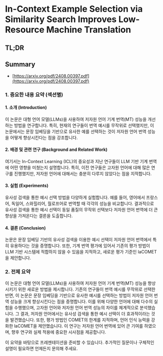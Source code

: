 # In-Context Example Selection via Similarity Search Improves Low-Resource Machine Translation
## TL;DR
## Summary
- [https://arxiv.org/pdf/2408.00397.pdf](https://arxiv.org/pdf/2408.00397.pdf)

### 1. 중요한 내용 요약 (섹션별)

#### 1. 소개 (Introduction)
이 논문은 대형 언어 모델(LLMs)을 사용하여 저자원 언어 기계 번역(MT) 성능을 개선하는 방법을 연구합니다. 특히, 현재의 연구들이 번역 예시를 무작위로 선택했지만, 이 논문에서는 문장 임베딩을 기반으로 유사한 예를 선택하는 것이 저자원 언어 번역 성능을 어떻게 향상시킨다는 점을 강조합니다.

#### 2. 배경 및 관련 연구 (Background and Related Work)
여기서는 In-Context Learning (ICL)의 중요성과 지난 연구들이 LLM 기반 기계 번역에 어떤 영향을 미쳤는지 설명합니다. 특히, 이전 연구들은 고자원 언어에 대해 많은 연구를 진행했지만, 저자원 언어에 대해서는 충분히 다루지 않았다는 점을 지적합니다.

#### 3. 실험 (Experiments)
유사성 검색을 통한 예시 선택 방법을 다양하게 실험합니다. 예를 들어, 영어에서 프랑스어, 독일어, 스와힐리어, 월로프어로 번역할 때 각각의 성능을 비교합니다. 결과적으로 유사성 검색을 통한 예시 선택이 동일 품질의 무작위 선택보다 저자원 언어 번역에 더 큰 향상을 가져온다는 결론을 도출합니다.

#### 4. 결론 (Conclusion)
논문은 문장 임베딩 기반의 유사성 검색을 이용한 예시 선택이 저자원 언어 번역에서 특히 유용하다는 것을 증명합니다. 또한, 기계 번역 평가에 있어서 기존의 평가 방법이 LLM 기반 시스템에 적합하지 않을 수 있음을 지적하고, 새로운 평가 기준인 laCOMET을 제안합니다.

### 2. 전체 요약

이 논문은 대형 언어 모델(LLMs)을 사용하여 저자원 언어 기계 번역(MT) 성능을 향상시키기 위한 새로운 방법을 제시합니다. 기존의 연구들이 번역 예시를 무작위로 선택한 반면, 이 논문은 문장 임베딩을 기반으로 유사한 예시를 선택하는 방법이 저자원 언어 번역 성능을 크게 향상시킨다는 점을 증명합니다. 이를 위해 다양한 언어에 대해 다수의 실험을 수행했으며, 고자원 언어와 저자원 언어 번역 성능의 차이를 체계적으로 분석했습니다. 그 결과, 저자원 언어에서는 유사성 검색을 통한 예시 선택이 더 효과적이라는 것을 발견했습니다. 또한, 평가 방법인 COMET의 한계를 지적하며, 언어 인식 능력을 강화한 laCOMET을 제안했습니다. 이 연구는 저자원 언어 번역에 있어 큰 기여를 하였으며, 향후 연구와 실제 적용에 중요한 시사점을 제공합니다.

이 요약을 바탕으로 프레젠테이션을 준비할 수 있습니다. 추가적인 질문이나 구체적인 설명이 필요하면 언제든지 문의해 주세요.